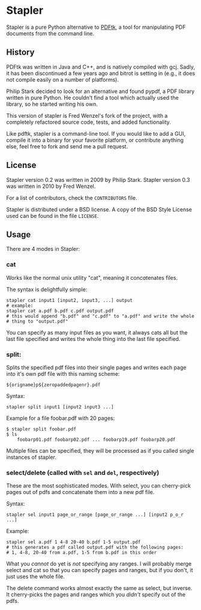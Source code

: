 Stapler
=======

Stapler is a pure Python alternative to [PDFtk][pdftk], a tool for manipulating
PDF documents from the command line.

[pdftk]: http://www.pdfhacks.com/pdftk/

History
-------
PDFtk was written in Java and C++, and
is natively compiled with gcj. Sadly, it has been discontinued a few years ago
and bitrot is setting in (e.g., it does not compile easily on a number of
platforms).

Philip Stark decided to look for an alternative and found pypdf, a PDF library
written in pure Python. He couldn't find a tool which actually used the
library, so he started writing his own.

This version of stapler is Fred Wenzel's fork of the project, with a completely
refactored source code, tests, and added functionality.

Like pdftk, stapler is a command-line tool. If you would like to add a GUI,
compile it into a binary for your favorite platform, or contribute anything else,
feel free to fork and send me a pull request.

License
-------
Stapler version 0.2 was written in 2009 by Philip Stark.
Stapler version 0.3 was written in 2010 by Fred Wenzel.

For a list of contributors, check the ``CONTRIBUTORS`` file.

Stapler is distributed under a BSD license. A copy of the BSD Style 
License used can be found in the file ``LICENSE``.

Usage
-----
There are 4 modes in Stapler:

### cat
Works like the normal unix utility "cat", meaning it con<em>cat</em>enates
files.

The syntax is delightfully simple:

    stapler cat input1 [input2, input3, ...] output
    # example:
    stapler cat a.pdf b.pdf c.pdf output.pdf
    # this would append "b.pdf" and "c.pdf" to "a.pdf" and write the whole
    # thing to "output.pdf"

You can specify as many input files as you want, it always cats all but the
last file specified and writes the whole thing into the last file specified.

### split:
Splits the specified pdf files into their single pages and writes each page
into it's own pdf file with this naming scheme:

    ${origname}p${zeropaddedpagenr}.pdf

Syntax:

    stapler split input1 [input2 input3 ...]

Example for a file foobar.pdf with 20 pages:

    $ stapler split foobar.pdf
    $ ls
        foobarp01.pdf foobarp02.pdf ... foobarp19.pdf foobarp20.pdf

Multiple files can be specified, they will be processed as if you called
single instances of stapler.

### select/delete (called with ``sel`` and ``del``, respectively)
These are the most sophisticated modes. With select, you can cherry-pick pages
out of pdfs and concatenate them into a new pdf file.

Syntax:

    stapler sel input1 page_or_range [page_or_range ...] [input2 p_o_r ...]

Example:

    stapler sel a.pdf 1 4-8 20-40 b.pdf 1-5 output.pdf
    # this generates a pdf called output.pdf with the following pages:
    # 1, 4-8, 20-40 from a.pdf, 1-5 from b.pdf in this order

What you _cannot_ do yet is _not_ specifying any ranges. I will probably merge
select and cat so that you can specify pages and ranges, but if you don't,
it just uses the whole file.

The delete command works almost exactly the same as select, but inverse.
It cherry-picks the pages and ranges which you _didn't_ specify out of the
pdfs.

